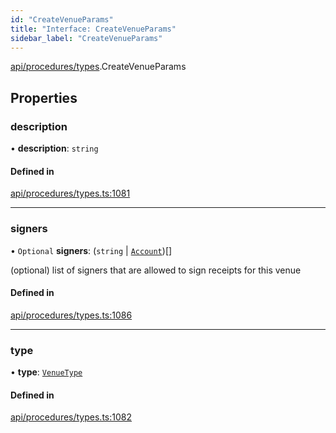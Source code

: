 ```yaml
---
id: "CreateVenueParams"
title: "Interface: CreateVenueParams"
sidebar_label: "CreateVenueParams"
---
```


[api/procedures/types](../../../../../modules/API/Procedures/Types/Types.md).CreateVenueParams

## Properties

### description

• **description**: `string`

#### Defined in

[api/procedures/types.ts:1081](https://github.com/PolymeshAssociation/polymesh-sdk/blob/88db4a911/src/api/procedures/types.ts#L1081)

___

### signers

• `Optional` **signers**: (`string` \| [`Account`](../../../../../classes/API/Entities/Account/Account.md))[]

(optional) list of signers that are allowed to sign receipts for this venue

#### Defined in

[api/procedures/types.ts:1086](https://github.com/PolymeshAssociation/polymesh-sdk/blob/88db4a911/src/api/procedures/types.ts#L1086)

___

### type

• **type**: [`VenueType`](../../../../../enums/API/Entities/Venue/Types/VenueType/VenueType.md)

#### Defined in

[api/procedures/types.ts:1082](https://github.com/PolymeshAssociation/polymesh-sdk/blob/88db4a911/src/api/procedures/types.ts#L1082)

